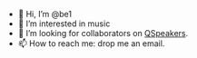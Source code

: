 - 👋 Hi, I’m @be1
- 👀 I’m interested in music
- 💞️ I’m looking for collaborators on [QSpeakers](http://brouits.free.fr/qspeakers/).
- 📫 How to reach me: drop me an email.

<!---
be1/be1 is a ✨ special ✨ repository because its `README.md` (this file) appears on your GitHub profile.
You can click the Preview link to take a look at your changes.
--->
